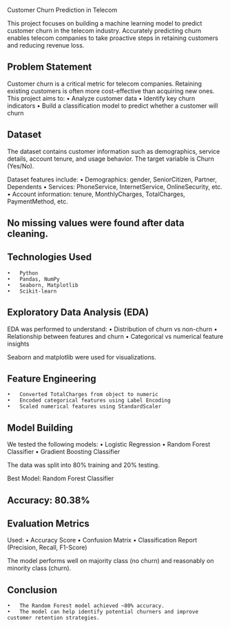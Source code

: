 Customer Churn Prediction in Telecom

This project focuses on building a machine learning model to predict customer churn in the telecom industry. Accurately predicting churn enables telecom companies to take proactive steps in retaining customers and reducing revenue loss.

## Problem Statement

Customer churn is a critical metric for telecom companies. Retaining existing customers is often more cost-effective than acquiring new ones. This project aims to:
	•	Analyze customer data
	•	Identify key churn indicators
	•	Build a classification model to predict whether a customer will churn

## Dataset

The dataset contains customer information such as demographics, service details, account tenure, and usage behavior. The target variable is Churn (Yes/No).

Dataset features include:
	•	Demographics: gender, SeniorCitizen, Partner, Dependents
	•	Services: PhoneService, InternetService, OnlineSecurity, etc.
	•	Account information: tenure, MonthlyCharges, TotalCharges, PaymentMethod, etc.

## No missing values were found after data cleaning.

## Technologies Used
	•	Python
	•	Pandas, NumPy
	•	Seaborn, Matplotlib
	•	Scikit-learn

## Exploratory Data Analysis (EDA)

EDA was performed to understand:
	•	Distribution of churn vs non-churn
	•	Relationship between features and churn
	•	Categorical vs numerical feature insights

Seaborn and matplotlib were used for visualizations.

## Feature Engineering
	•	Converted TotalCharges from object to numeric
	•	Encoded categorical features using Label Encoding
	•	Scaled numerical features using StandardScaler

## Model Building

We tested the following models:
	•	Logistic Regression
	•	Random Forest Classifier
	•	Gradient Boosting Classifier

The data was split into 80% training and 20% testing.

Best Model: Random Forest Classifier

## Accuracy: 80.38%
## Evaluation Metrics

Used:
	•	Accuracy Score
	•	Confusion Matrix
	•	Classification Report (Precision, Recall, F1-Score)

The model performs well on majority class (no churn) and reasonably on minority class (churn).

## Conclusion
	•	The Random Forest model achieved ~80% accuracy.
	•	The model can help identify potential churners and improve customer retention strategies.


